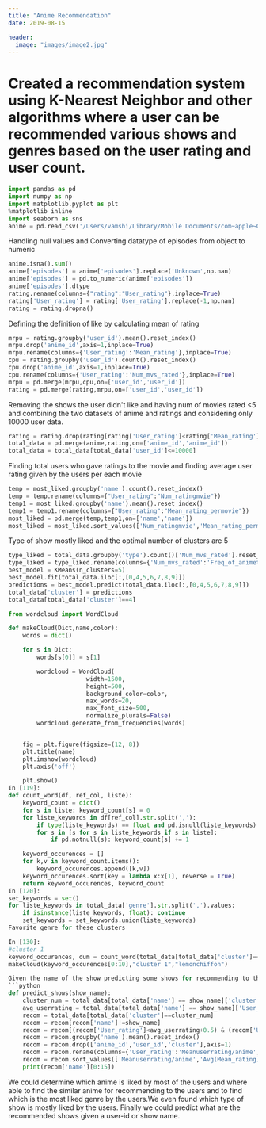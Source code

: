 ```yaml
---
title: "Anime Recommendation"
date: 2019-08-15

header:
  image: "images/image2.jpg"
---
```


# Created a recommendation system using K-Nearest Neighbor and other algorithms where a user can be recommended various shows and genres based on the user rating and user count.


```python
import pandas as pd
import numpy as np
import matplotlib.pyplot as plt
%matplotlib inline
import seaborn as sns
anime = pd.read_csv('/Users/vamshi/Library/Mobile Documents/com~apple~CloudDocs/anime.csv')
```

Handling null values and Converting datatype of episodes from object to numeric
```python
anime.isna().sum()
anime['episodes'] = anime['episodes'].replace('Unknown',np.nan)
anime['episodes'] = pd.to_numeric(anime['episodes'])
anime['episodes'].dtype
rating.rename(columns={"rating":"User_rating"},inplace=True)
rating['User_rating'] = rating['User_rating'].replace(-1,np.nan)
rating = rating.dropna()
```

Defining the definition of like by calculating mean of rating
```python
mrpu = rating.groupby('user_id').mean().reset_index()
mrpu.drop('anime_id',axis=1,inplace=True)
mrpu.rename(columns={'User_rating':'Mean_rating'},inplace=True)
cpu = rating.groupby('user_id').count().reset_index()
cpu.drop('anime_id',axis=1,inplace=True)
cpu.rename(columns={'User_rating':'Num_mvs_rated'},inplace=True)
mrpu = pd.merge(mrpu,cpu,on=['user_id','user_id'])
rating = pd.merge(rating,mrpu,on=['user_id','user_id'])
```

Removing the shows the user didn't like and having num of movies rated <5 and combining the two datasets of anime and ratings
and considering only 10000 user data.
```python
rating = rating.drop(rating[rating['User_rating']<rating['Mean_rating']].index)
total_data = pd.merge(anime,rating,on=['anime_id','anime_id'])
total_data = total_data[total_data['user_id']<=10000]
```

Finding total users who gave ratings to the movie and finding average user rating given by the users per each movie
```python
temp = most_liked.groupby('name').count().reset_index()
temp = temp.rename(columns={"User_rating":"Num_ratingmvie"})
temp1 = most_liked.groupby('name').mean().reset_index()
temp1 = temp1.rename(columns={"User_rating":"Mean_rating_permovie"})
most_liked = pd.merge(temp,temp1,on=['name','name'])
most_liked = most_liked.sort_values(['Num_ratingmvie','Mean_rating_permovie'],ascending=[False,False])
```

Type of show mostly liked and the optimal number of clusters are 5
```python
type_liked = total_data.groupby('type').count()['Num_mvs_rated'].reset_index()
type_liked = type_liked.rename(columns={'Num_mvs_rated':'Freq_of_animetype'})
best_model = KMeans(n_clusters=5)
best_model.fit(total_data.iloc[:,[0,4,5,6,7,8,9]])
predictions = best_model.predict(total_data.iloc[:,[0,4,5,6,7,8,9]])
total_data['cluster'] = predictions
total_data[total_data['cluster']==4]
```
```python
from wordcloud import WordCloud

def makeCloud(Dict,name,color):
    words = dict()

    for s in Dict:
        words[s[0]] = s[1]

        wordcloud = WordCloud(
                      width=1500,
                      height=500,
                      background_color=color,
                      max_words=20,
                      max_font_size=500,
                      normalize_plurals=False)
        wordcloud.generate_from_frequencies(words)


    fig = plt.figure(figsize=(12, 8))
    plt.title(name)
    plt.imshow(wordcloud)
    plt.axis('off')

    plt.show()
In [119]:
def count_word(df, ref_col, liste):
    keyword_count = dict()
    for s in liste: keyword_count[s] = 0
    for liste_keywords in df[ref_col].str.split(','):        
        if type(liste_keywords) == float and pd.isnull(liste_keywords): continue        
        for s in [s for s in liste_keywords if s in liste]:
            if pd.notnull(s): keyword_count[s] += 1

    keyword_occurences = []
    for k,v in keyword_count.items():
        keyword_occurences.append([k,v])
    keyword_occurences.sort(key = lambda x:x[1], reverse = True)
    return keyword_occurences, keyword_count
In [120]:
set_keywords = set()
for liste_keywords in total_data['genre'].str.split(',').values:
    if isinstance(liste_keywords, float): continue  
    set_keywords = set_keywords.union(liste_keywords)
Favorite genre for these clusters

In [130]:
#cluster 1
keyword_occurences, dum = count_word(total_data[total_data['cluster']==0], 'genre', set_keywords)
makeCloud(keyword_occurences[0:10],"cluster 1","lemonchiffon")

Given the name of the show predicting some shows for recommending to the user
```python
def predict_shows(show_name):
    cluster_num = total_data[total_data['name'] == show_name]['cluster'].unique()[0]
    avg_userrating = total_data[total_data['name'] == show_name]['User_rating'].mean()
    recom = total_data[total_data['cluster']==cluster_num]
    recom = recom[recom['name']!=show_name]
    recom = recom[(recom['User_rating']<avg_userrating+0.5) & (recom['User_rating']>=avg_userrating-0.5)]
    recom = recom.groupby('name').mean().reset_index()
    recom = recom.drop(['anime_id','user_id','cluster'],axis=1)
    recom = recom.rename(columns={'User_rating':'Meanuserrating/anime','Mean_rating':'Avg(Mean_rating)/anime','Num_mvs_rated':'Avg(Num_mvs_rated)/anime'})
    recom = recom.sort_values(['Meanuserrating/anime','Avg(Mean_rating)/anime','Avg(Num_mvs_rated)/anime'],ascending=[False,True,False])
    print(recom['name'][0:15])
```

We could determine which anime is liked by most of the users and where able to find the similar anime for recommending to the users and to find which is the most liked genre by the users.We even found which type of show is mostly liked by the users.
Finally we could predict what are the recommended shows given a user-id or show name.
